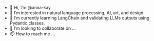 - 👋 Hi, I’m @anna-kay
- 👀 I’m interested in natural language processing, AI, art, and design. 
- 🌱 I’m currently learning LangChain and validating LLMs outputs using Pydantic classes. 
- 💞️ I’m looking to collaborate on ...
- 📫 How to reach me ...

<!---
anna-kay/anna-kay is a ✨ special ✨ repository because its `README.md` (this file) appears on your GitHub profile.
You can click the Preview link to take a look at your changes.
--->
